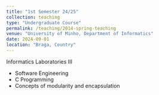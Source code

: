 ```yaml
---
title: "1st Semester 24/25"
collection: teaching
type: "Undergraduate Course"
permalink: /teaching/2014-spring-teaching
venue: "University of Minho, Department of Informatics"
date: 2024-09-01
location: "Braga, Country"
---
```


Informatics Laboratories III
* Software Engineering
* C Programming
* Concepts of modularity and encapsulation